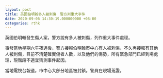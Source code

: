 ```yaml
---
layout: post
title: 英國伯明翰多人被刺傷　警方列重大事件
date: 2020-09-06 14:30:19.000000000 +08:00
categories: rthk
---
```


英國伯明翰發生傷人案，警方說有多人被刺傷，列作重大事件處理。

事發當地星期六午夜過後，警方接報伯明翰市中心有人被刺傷，不久再接報有其他人被刺傷，目前不清楚確實傷者人數，以及他們的傷勢，所有緊急部門已經到場處理，現階段不適宜猜測事件起因。

當地電視台報道，市中心大部分地區被封鎖，警員在現場蒐證。

